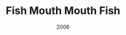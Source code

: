 ---
title: 'Fish Mouth Mouth Fish'
img: 'fish-mouth-mouth-fish.jpg'
size: '13 x 13 inches, Framed'
medium: 'Ink on 140-pound Watercolor Paper'
date: 2006
---